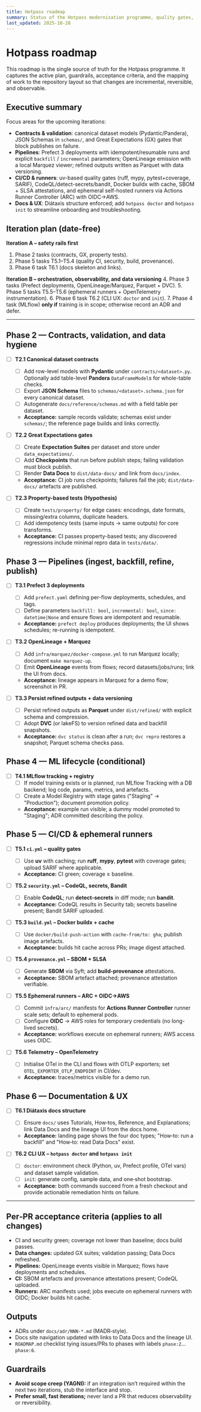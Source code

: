 ```yaml
---
title: Hotpass roadmap
summary: Status of the Hotpass modernisation programme, quality gates, and follow-up work.
last_updated: 2025-10-28
---
```


# Hotpass roadmap

This roadmap is the single source of truth for the Hotpass programme. It captures the active plan, guardrails, acceptance criteria, and the mapping of work to the repository layout so that changes are incremental, reversible, and observable.

## Executive summary

Focus areas for the upcoming iterations:
- **Contracts & validation**: canonical dataset models (Pydantic/Pandera), JSON Schemas in `schemas/`, and Great Expectations (GX) gates that block publishes on failure.
- **Pipelines**: Prefect 3 deployments with idempotent/resumable runs and explicit `backfill` / `incremental` parameters; OpenLineage emission with a local Marquez viewer; refined outputs written as Parquet with data versioning.
- **CI/CD & runners**: uv-based quality gates (ruff, mypy, pytest+coverage, SARIF), CodeQL/detect-secrets/bandit, Docker buildx with cache, SBOM + SLSA attestations, and ephemeral self-hosted runners via Actions Runner Controller (ARC) with OIDC→AWS.
- **Docs & UX**: Diátaxis structure enforced; add `hotpass doctor` and `hotpass init` to streamline onboarding and troubleshooting.

## Iteration plan (date-free)

**Iteration A – safety rails first**
1. Phase 2 tasks (contracts, GX, property tests).
2. Phase 5 tasks T5.1–T5.4 (quality CI, security, build, provenance).
3. Phase 6 task T6.1 (docs skeleton and links).

**Iteration B – orchestration, observability, and data versioning**
4. Phase 3 tasks (Prefect deployments, OpenLineage/Marquez, Parquet + DVC).
5. Phase 5 tasks T5.5–T5.6 (ephemeral runners + OpenTelemetry instrumentation).
6. Phase 6 task T6.2 (CLI UX: `doctor` and `init`).
7. Phase 4 task (MLflow) **only if** training is in scope; otherwise record an ADR and defer.

---

## Phase 2 — Contracts, validation, and data hygiene

- [ ] **T2.1 Canonical dataset contracts**
  - [ ] Add row-level models with **Pydantic** under `contracts/<dataset>.py`. Optionally add table-level **Pandera** `DataFrameModel`s for whole-table checks.
  - [ ] Export **JSON Schema** files to `schemas/<dataset>.schema.json` for every canonical dataset.
  - [ ] Autogenerate `docs/reference/schemas.md` with a field table per dataset.
  - **Acceptance:** sample records validate; schemas exist under `schemas/`; the reference page builds and links correctly.

- [ ] **T2.2 Great Expectations gates**
  - [ ] Create **Expectation Suites** per dataset and store under `data_expectations/`.
  - [ ] Add **Checkpoints** that run before publish steps; failing validation must block publish.
  - [ ] Render **Data Docs** to `dist/data-docs/` and link from `docs/index`.
  - **Acceptance:** CI job runs checkpoints; failures fail the job; `dist/data-docs/` artefacts are published.

- [ ] **T2.3 Property-based tests (Hypothesis)**
  - [ ] Create `tests/property/` for edge cases: encodings, date formats, missing/extra columns, duplicate headers.
  - [ ] Add idempotency tests (same inputs → same outputs) for core transforms.
  - **Acceptance:** CI passes property-based tests; any discovered regressions include minimal repro data in `tests/data/`.

## Phase 3 — Pipelines (ingest, backfill, refine, publish)

- [ ] **T3.1 Prefect 3 deployments**
  - [ ] Add `prefect.yaml` defining per-flow deployments, schedules, and tags.
  - [ ] Define parameters `backfill: bool`, `incremental: bool`, `since: datetime|None` and ensure flows are idempotent and resumable.
  - **Acceptance:** `prefect deploy` produces deployments; the UI shows schedules; re-running is idempotent.

- [ ] **T3.2 OpenLineage + Marquez**
  - [ ] Add `infra/marquez/docker-compose.yml` to run Marquez locally; document `make marquez-up`.
  - [ ] Emit **OpenLineage** events from flows; record datasets/jobs/runs; link the UI from docs.
  - **Acceptance:** lineage appears in Marquez for a demo flow; screenshot in PR.

- [ ] **T3.3 Persist refined outputs + data versioning**
  - [ ] Persist refined outputs as **Parquet** under `dist/refined/` with explicit schema and compression.
  - [ ] Adopt **DVC** (or lakeFS) to version refined data and backfill snapshots.
  - **Acceptance:** `dvc status` is clean after a run; `dvc repro` restores a snapshot; Parquet schema checks pass.

## Phase 4 — ML lifecycle (conditional)

- [ ] **T4.1 MLflow tracking + registry**
  - [ ] If model training exists or is planned, run MLflow Tracking with a DB backend; log code, params, metrics, and artefacts.
  - [ ] Create a Model Registry with stage gates ("Staging" → "Production"); document promotion policy.
  - **Acceptance:** example run visible; a dummy model promoted to "Staging"; ADR committed describing the policy.

## Phase 5 — CI/CD & ephemeral runners

- [ ] **T5.1 `ci.yml` – quality gates**
  - [ ] Use **uv** with caching; run **ruff**, **mypy**, **pytest** with coverage gates; upload SARIF where applicable.
  - **Acceptance:** CI green; coverage ≥ baseline.

- [ ] **T5.2 `security.yml` – CodeQL, secrets, Bandit**
  - [ ] Enable **CodeQL**; run **detect-secrets** in diff mode; run **bandit**.
  - **Acceptance:** CodeQL results in Security tab; secrets baseline present; Bandit SARIF uploaded.

- [ ] **T5.3 `build.yml` – Docker buildx + cache**
  - [ ] Use `docker/build-push-action` with `cache-from/to: gha`; publish image artefacts.
  - **Acceptance:** builds hit cache across PRs; image digest attached.

- [ ] **T5.4 `provenance.yml` – SBOM + SLSA**
  - [ ] Generate **SBOM** via Syft; add **build-provenance** attestations.
  - **Acceptance:** SBOM artefact attached; provenance attestation verifiable.

- [ ] **T5.5 Ephemeral runners – ARC + OIDC→AWS**
  - [ ] Commit `infra/arc/` manifests for **Actions Runner Controller** runner scale sets; default to ephemeral pods.
  - [ ] Configure **OIDC** → AWS roles for temporary credentials (no long-lived secrets).
  - **Acceptance:** workflows execute on ephemeral runners; AWS access uses OIDC.

- [ ] **T5.6 Telemetry – OpenTelemetry**
  - [ ] Initialise OTel in the CLI and flows with OTLP exporters; set `OTEL_EXPORTER_OTLP_ENDPOINT` in CI/dev.
  - **Acceptance:** traces/metrics visible for a demo run.

## Phase 6 — Documentation & UX

- [ ] **T6.1 Diátaxis docs structure**
  - [ ] Ensure `docs/` uses Tutorials, How‑tos, Reference, and Explanations; link Data Docs and the lineage UI from the docs home.
  - **Acceptance:** landing page shows the four doc types; "How‑to: run a backfill" and "How‑to: read Data Docs" exist.

- [ ] **T6.2 CLI UX – `hotpass doctor` and `hotpass init`**
  - [ ] `doctor`: environment check (Python, uv, Prefect profile, OTel vars) and dataset sample validation.
  - [ ] `init`: generate config, sample data, and one‑shot bootstrap.
  - **Acceptance:** both commands succeed from a fresh checkout and provide actionable remediation hints on failure.

---

## Per‑PR acceptance criteria (applies to all changes)

- CI and security green; coverage not lower than baseline; docs build passes.
- **Data changes:** updated GX suites; validation passing; Data Docs refreshed.
- **Pipelines:** OpenLineage events visible in Marquez; flows have deployments and schedules.
- **CI:** SBOM artefacts and provenance attestations present; CodeQL uploaded.
- **Runners:** ARC manifests used; jobs execute on ephemeral runners with OIDC; Docker builds hit cache.

## Outputs

- ADRs under `docs/adr/NNN-*.md` (MADR‑style).
- Docs site navigation updated with links to Data Docs and the lineage UI.
- `ROADMAP.md` checklist tying issues/PRs to phases with labels `phase:2`…`phase:6`.

## Guardrails

- **Avoid scope creep (YAGNI):** if an integration isn’t required within the next two iterations, stub the interface and stop.
- **Prefer small, fast iterations;** never land a PR that reduces observability or reversibility.
